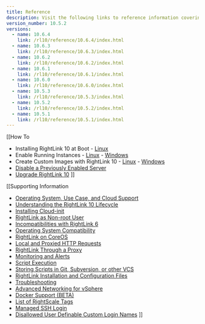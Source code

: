 ```yaml
---
title: Reference
description: Visit the following links to reference information covering RightLink 10.
version_number: 10.5.2
versions:
  - name: 10.6.4
    link: /rl10/reference/10.6.4/index.html
  - name: 10.6.3
    link: /rl10/reference/10.6.3/index.html
  - name: 10.6.2
    link: /rl10/reference/10.6.2/index.html
  - name: 10.6.1
    link: /rl10/reference/10.6.1/index.html
  - name: 10.6.0
    link: /rl10/reference/10.6.0/index.html
  - name: 10.5.3
    link: /rl10/reference/10.5.3/index.html
  - name: 10.5.2
    link: /rl10/reference/10.5.2/index.html
  - name: 10.5.1
    link: /rl10/reference/10.5.1/index.html
---
```


[[How To
* Installing RightLink 10 at Boot - [Linux](rl10_install_at_boot.html)
* Enable Running Instances - [Linux](rl10_enable_running_instances.html) - [Windows](rl10_enable_running_instances_windows.html)
* Create Custom Images with RightLink 10 - [Linux](rl10_install.html) - [Windows](rl10_install_windows.html)
* [Disable a Previously Enabled Server](rl10_disable_enabled_server.html)
* [Upgrade RightLink 10](rl10_upgrade.html)
]]

[[Supporting Information
* [Operating System, Use Case, and Cloud Support](/rl10/os_use_case_cloud_support.html)
* [Understanding the RightLink 10 Lifecycle](rl10_lifecycle.html)
* [Installing Cloud-init](rl10_cloud_init_installation.html)
* [RightLink as Non-root User](rl10_non_root.html)
* [Incompatibilities with RightLink 6](rl10_incompatibilities_with_rl6.html)
* [Operating System Compatibility](rl10_os_compatibility.html)
* [RightLink on CoreOS](rl10_rightlink_on_coreos.html)
* [Local and Proxied HTTP Requests](rl10_local_and_proxied_http_requests.html)
* [RightLink Through a Proxy](rl10_proxying_rightlink.html)
* [Monitoring and Alerts](rl10_monitoring.html)
* [Script Execution](rl10_script_execution.html)
* [Storing Scripts in Git, Subversion, or other VCS](rl10_storing_scripts_in_git_svn.html)
* [RightLink Installation and Configuration Files](rl10_files.html)
* [Troubleshooting](rl10_troubleshooting.html)
* [Advanced Networking for vSphere](rl10_rcav.html)
* [Docker Support (BETA)](rl10_docker_support.html)
* [List of RightScale Tags](/cm/ref/list_of_rightscale_tags.html)
* [Managed SSH Login](rl10_managed_ssh_login.html)
* [Disallowed User Definable Custom Login Names](rl10_disallowed_login_names.html)
]]
